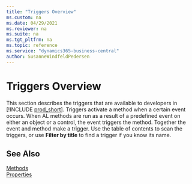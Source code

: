 ```yaml
---
title: "Triggers Overview"
ms.custom: na
ms.date: 04/29/2021
ms.reviewer: na
ms.suite: na
ms.tgt_pltfrm: na
ms.topic: reference
ms.service: "dynamics365-business-central"
author: SusanneWindfeldPedersen
---
```


# Triggers Overview

This section describes the triggers that are available to developers in [!INCLUDE [prod_short](../../includes/prod_short.md)]. Triggers activate a method when a certain event occurs. When AL methods are run as a result of a predefined event on either an object or a control, the event triggers the method. Together the event and method make a trigger. Use the table of contents to scan the triggers, or use **Filter by title** to find a trigger if you know its name.

## See Also

[Methods](../methods-auto/library.md)  
[Properties](../properties/devenv-properties.md)